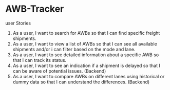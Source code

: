 # AWB-Tracker

user Stories

1. As a user, I want to search for AWBs so that I can find specific freight shipments.
2. As a user, I want to view a list of AWBs so that I can see all available shipments and/or i can filter based on the mode and lane.
3. As a user, I want to see detailed information about a specific AWB so that I can track its status.
4. As a user, I want to see an indication if a shipment is delayed so that I can be aware of potential issues. (Backend)
5. As a user, I want to compare AWBs on different lanes using historical or dummy data so that I can understand the differences. (Backend)
